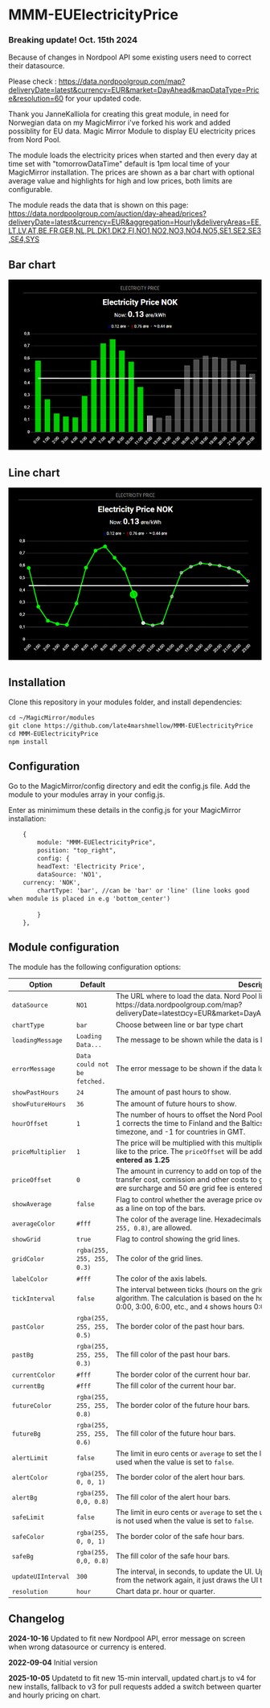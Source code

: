 # MMM-EUElectricityPrice
### Breaking update! Oct. 15th 2024
Because of changes in Nordpool API some existing users need to correct their datasource.

Please check : https://data.nordpoolgroup.com/map?deliveryDate=latest&currency=EUR&market=DayAhead&mapDataType=Price&resolution=60
for your updated code.

Thank you JanneKalliola for creating this great module, in need for Norwegian data on my MagicMirror i've forked his work and added possiblity for EU data. 
Magic Mirror Module to display EU electricity prices from Nord Pool.

The module loads the electricity prices when started and then every day at time set with "tomorrowDataTime" default is 1pm local time of your MagicMirror installation. The prices are shown as a bar chart with optional average value and highlights for high and low prices, both limits are configurable.

The module reads the data that is shown on this page: https://data.nordpoolgroup.com/auction/day-ahead/prices?deliveryDate=latest&currency=EUR&aggregation=Hourly&deliveryAreas=EE,LT,LV,AT,BE,FR,GER,NL,PL,DK1,DK2,FI,NO1,NO2,NO3,NO4,NO5,SE1,SE2,SE3,SE4,SYS


## Bar chart
![Screenshot](barchart.png "Screenshot")



## Line chart
![Screenshot](linechart.png "Screenshot")


## Installation

Clone this repository in your modules folder, and install dependencies:

    cd ~/MagicMirror/modules 
    git clone https://github.com/late4marshmellow/MMM-EUElectricityPrice
    cd MMM-EUElectricityPrice
    npm install 


## Configuration

Go to the MagicMirror/config directory and edit the config.js file. Add the module to your modules array in your config.js.

Enter as minimimum these details in the config.js for your MagicMirror installation:

        {
            module: "MMM-EUElectricityPrice",
            position: "top_right",
            config: {
	    	headText: 'Electricity Price',
	    	dataSource: 'NO1', 
      	currency: 'NOK', 
		    chartType: 'bar', //can be 'bar' or 'line' (line looks good when module is placed in e.g 'bottom_center')
     
            }
        },

## Module configuration
The module has the following configuration options:

<table>
  <thead>
    <tr>
      <th>Option</th>
	  <th>Default</th>
      <th>Description</th>
    </tr>
  </thead>
  <tbody>
    <tr>
      <td><code>dataSource</code></td>
      <td><code>NO1</code></td>
      <td>The URL where to load the data. Nord Pool lists the available pages here: https://data.nordpoolgroup.com/map?deliveryDate=latest&currency=EUR&market=DayAhead&mapDataType=Price&resolution=60 </td>
    </tr>
	<tr>
      <td><code>chartType</code></td>
      <td><code>bar</code></td>
      <td>Choose between line or bar type chart</td>
    </tr>
    <tr>
      <td><code>loadingMessage</code></td>
      <td><code>Loading Data...</code></td>
      <td>The message to be shown while the data is loaded from the Nord Pool API.</td>
    </tr>
    <tr>
      <td><code>errorMessage</code></td>
	  <td><code>Data could not be fetched.</code></td>
      <td>The error message to be shown if the data loading failed due to an error.</td>
    </tr>
    <tr>
      <td><code>showPastHours</code></td>
	  <td><code>24</code></td>
      <td>The amount of past hours to show.</td>
    </tr>
    <tr>
      <td><code>showFutureHours</code></td>
	  <td><code>36</code></td>
      <td>The amount of future hours to show.</td>
    </tr>
    <tr>
      <td><code>hourOffset</code></td>
	  <td><code>1</code></td>
      <td>The number of hours to offset the Nord Pool times that are given in CET/CEST. Value 1 corrects the time to Finland and the Baltics, 0 works for countries in the CET/CEST timezone, and -1 for countries in GMT.</td>
    </tr>
    <tr>
      <td><code>priceMultiplier</code></td>
	  <td><code>1</code></td>
      <td>The price will be multiplied with this multiplier. Useful for adding value added tax and like to the price. The <code>priceOffset</code> will be added after multiplication. <b>ex. 25% VAT is entered as 1.25</b></td>
    </tr>
    <tr>
      <td><code>priceOffset</code></td>
	  <td><code>0</code></td>
      <td>The amount in currency to add on top of the price. You can use this to add the transfer cost, comission and other costs to get the final price you are paying. ex 7.13 øre surcharge and 50 øre grid fee is entered as <b>0.5713</b> </td>
    </tr>
    <tr>
      <td><code>showAverage</code></td>
	  <td><code>false</code></td>
      <td>Flag to control whether the average price over seven days (future and past) is shown as a line on top of the bars.</td>
    </tr>
    <tr>
      <td><code>averageColor</code></td>
	  <td><code>#fff</code></td>
      <td>The color of the average line. Hexadecimals and rgba values, such as <code>rgba(255, 255, 255, 0.8)</code>, are allowed.</td>
    </tr>
    <tr>
      <td><code>showGrid</code></td>
	  <td><code>true</code></td>
      <td>Flag to control showing the grid lines.</td>
    </tr>
    <tr>
      <td><code>gridColor</code></td>
	  <td><code>rgba(255, 255, 255, 0.3)</code></td>
      <td>The color of the grid lines.</td>
    </tr>
    <tr>
      <td><code>labelColor</code></td>
	  <td><code>#fff</code></td>
      <td>The color of the axis labels.</td>
    </tr>
    <tr>
      <td><code>tickInterval</code></td>
	  <td><code>false</code></td>
      <td>The interval between ticks (hours on the grid). Default is <code>false</code> to use automatic algorithm. The calculation is based on the hour value, for example, <code>3</code> shows hours 0:00, 3:00, 6:00, etc., and <code>4</code> shows hours 0:00, 4:00, 8:00, etc.</td>
    </tr>
    <tr>
      <td><code>pastColor</code></td>
	  <td><code>rgba(255, 255, 255, 0.5)</code></td>
      <td>The border color of the past hour bars.</td>
    </tr>
    <tr>
      <td><code>pastBg</code></td>
	  <td><code>rgba(255, 255, 255, 0.3)</code></td>
      <td>The fill color of the past hour bars.</td>
    </tr>
    <tr>
      <td><code>currentColor</code></td>
	  <td><code>#fff</code></td>
      <td>The border color of the current hour bar.</td>
    </tr>
    <tr>
      <td><code>currentBg</code></td>
	  <td><code>#fff</code></td>
      <td>The fill color of the current hour bar.</td>
    </tr>
    <tr>
      <td><code>futureColor</code></td>
	  <td><code>rgba(255, 255, 255, 0.8)</code></td>
      <td>The border color of the future hour bars.</td>
    </tr>
    <tr>
      <td><code>futureBg</code></td>
	  <td><code>rgba(255, 255, 255, 0.6)</code></td>
      <td>The fill color of the future hour bars.</td>
    </tr>
    <tr>
      <td><code>alertLimit</code></td>
	  <td><code>false</code></td>
      <td>The limit in euro cents or <code>average</code> to set the lower limit for pricier hours. The limit is not used when the value is set to <code>false</code>.</td>
    </tr>
    <tr>
      <td><code>alertColor</code></td>
	  <td><code>rgba(255, 0, 0, 1)</code></td>
      <td>The border color of the alert hour bars.</td>
    </tr>
    <tr>
      <td><code>alertBg</code></td>
	  <td><code>rgba(255, 0,0, 0.8)</code></td>
      <td>The fill color of the alert hour bars.</td>
    </tr>
    <tr>
      <td><code>safeLimit</code></td>
	  <td><code>false</code></td>
      <td>The limit in euro cents or <code>average</code> to set the upper limit for inexpensive hours. The limit is not used when the value is set to <code>false</code>.</td>
    </tr>
    <tr>
      <td><code>safeColor</code></td>
	  <td><code>rgba(255, 0, 0, 1)</code></td>
      <td>The border color of the safe hour bars.</td>
    </tr>
    <tr>
      <td><code>safeBg</code></td>
	  <td><code>rgba(255, 0,0, 0.8)</code></td>
      <td>The fill color of the safe hour bars.</td>
    </tr>
    <tr>
      <td><code>updateUIInterval</code></td>
	  <td><code>300</code></td>
      <td>The interval, in seconds, to update the UI. Updating the UI does not fetch the data from the network again, it just draws the UI to change the current hour.</td>
    </tr>
	<tr>
      <td><code>resolution</code></td>
	  <td><code>hour</code></td>
      <td>Chart data pr. hour or quarter.</td>
    </tr>
  </tbody>
</table>

## Changelog

**2024-10-16** Updated to fit new Nordpool API, error message on screen when wrong datasource or currency is entered.

**2022-09-04** Initial version

**2025-10-05** Updatetd to fit new 15-min intervall, updated chart.js to v4 for new installs, fallback to v3 for pull requests
added a switch between quarter and hourly pricing on chart. 
